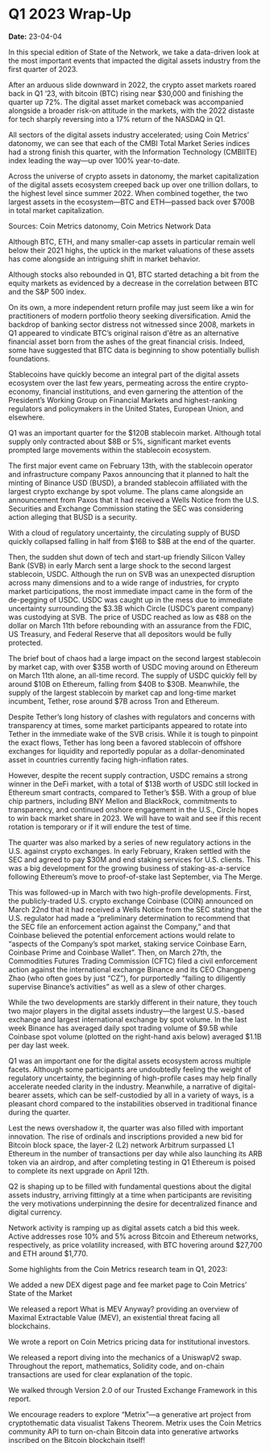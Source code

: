 # Q1 2023 Wrap-Up

**Date:** 23-04-04

In this special edition of State of the Network, we take a data-driven look at the most important events that impacted the digital assets industry from the first quarter of 2023.

After an arduous slide downward in 2022, the crypto asset markets roared back in Q1 ‘23, with bitcoin (BTC) rising near $30,000 and finishing the quarter up 72%. The digital asset market comeback was accompanied alongside a broader risk-on attitude in the markets, with the 2022 distaste for tech sharply reversing into a 17% return of the NASDAQ in Q1.

All sectors of the digital assets industry accelerated; using Coin Metrics’ datonomy, we can see that each of the CMBI Total Market Series indices had a strong finish this quarter, with the Information Technology (CMBIITE) index leading the way—up over 100% year-to-date.

Across the universe of crypto assets in datonomy, the market capitalization of the digital assets ecosystem creeped back up over one trillion dollars, to the highest level since summer 2022. When combined together, the two largest assets in the ecosystem—BTC and ETH—passed back over $700B in total market capitalization.

Sources: Coin Metrics datonomy, Coin Metrics Network Data

Although BTC, ETH, and many smaller-cap assets in particular remain well below their 2021 highs, the uptick in the market valuations of these assets has come alongside an intriguing shift in market behavior.

Although stocks also rebounded in Q1, BTC started detaching a bit from the equity markets as evidenced by a decrease in the correlation between BTC and the S&P 500 index.

On its own, a more independent return profile may just seem like a win for practitioners of modern portfolio theory seeking diversification. Amid the backdrop of banking sector distress not witnessed since 2008, markets in Q1 appeared to vindicate BTC’s original raison d'être as an alternative financial asset born from the ashes of the great financial crisis. Indeed, some have suggested that BTC data is beginning to show potentially bullish foundations.

Stablecoins have quickly become an integral part of the digital assets ecosystem over the last few years, permeating across the entire crypto-economy, financial institutions, and even garnering the attention of the President’s Working Group on Financial Markets and highest-ranking regulators and policymakers in the United States, European Union, and elsewhere.

Q1 was an important quarter for the $120B stablecoin market. Although total supply only contracted about $8B or 5%, significant market events prompted large movements within the stablecoin ecosystem.

The first major event came on February 13th, with the stablecoin operator and infrastructure company Paxos announcing that it planned to halt the minting of Binance USD (BUSD), a branded stablecoin affiliated with the largest crypto exchange by spot volume. The plans came alongside an announcement from Paxos that it had received a Wells Notice from the U.S. Securities and Exchange Commission stating the SEC was considering action alleging that BUSD is a security.

With a cloud of regulatory uncertainty, the circulating supply of BUSD quickly collapsed falling in half from $16B to $8B at the end of the quarter.

Then, the sudden shut down of tech and start-up friendly Silicon Valley Bank (SVB) in early March sent a large shock to the second largest stablecoin, USDC. Although the run on SVB was an unexpected disruption across many dimensions and to a wide range of industries, for crypto market participations, the most immediate impact came in the form of the de-pegging of USDC. USDC was caught up in the mess due to immediate uncertainty surrounding the $3.3B which Circle (USDC’s parent company) was custodying at SVB. The price of USDC reached as low as ¢88 on the dollar on March 11th before rebounding with an assurance from the FDIC, US Treasury, and Federal Reserve that all depositors would be fully protected.

The brief bout of chaos had a large impact on the second largest stablecoin by market cap, with over $35B worth of USDC moving around on Ethereum on March 11th alone, an all-time record. The supply of USDC quickly fell by around $10B on Ethereum, falling from $40B to $30B. Meanwhile, the supply of the largest stablecoin by market cap and long-time market incumbent, Tether, rose around $7B across Tron and Ethereum.

Despite Tether’s long history of clashes with regulators and concerns with transparency at times, some market participants appeared to rotate into Tether in the immediate wake of the SVB crisis. While it is tough to pinpoint the exact flows, Tether has long been a favored stablecoin of offshore exchanges for liquidity and reportedly popular as a dollar-denominated asset in countries currently facing high-inflation rates.

However, despite the recent supply contraction, USDC remains a strong winner in the DeFi market, with a total of $13B worth of USDC still locked in Ethereum smart contracts, compared to Tether’s $5B. With a group of blue chip partners, including BNY Mellon and BlackRock, commitments to transparency, and continued onshore engagement in the U.S., Circle hopes to win back market share in 2023. We will have to wait and see if this recent rotation is temporary or if it will endure the test of time.

The quarter was also marked by a series of new regulatory actions in the U.S. against crypto exchanges. In early February, Kraken settled with the SEC and agreed to pay $30M and end staking services for U.S. clients. This was a big development for the growing business of staking-as-a-service following Ethereum’s move to proof-of-stake last September, via The Merge.

This was followed-up in March with two high-profile developments. First, the publicly-traded U.S. crypto exchange Coinbase (COIN) announced on March 22nd that it had received a Wells Notice from the SEC stating that the U.S. regulator had made a “preliminary determination to recommend that the SEC file an enforcement action against the Company,” and that Coinbase believed the potential enforcement actions would relate to “aspects of the Company’s spot market, staking service Coinbase Earn, Coinbase Prime and Coinbase Wallet”. Then, on March 27th, the Commodities Futures Trading Commission (CFTC) filed a civil enforcement action against the international exchange Binance and its CEO Changpeng Zhao (who often goes by just “CZ”), for purportedly “failing to diligently supervise Binance’s activities” as well as a slew of other charges.

While the two developments are starkly different in their nature, they touch two major players in the digital assets industry—the largest U.S.-based exchange and largest international exchange by spot volume. In the last week Binance has averaged daily spot trading volume of $9.5B while Coinbase spot volume (plotted on the right-hand axis below) averaged $1.1B per day last week.

Q1 was an important one for the digital assets ecosystem across multiple facets. Although some participants are undoubtedly feeling the weight of regulatory uncertainty, the beginning of high-profile cases may help finally accelerate needed clarity in the industry. Meanwhile, a narrative of digital-bearer assets, which can be self-custodied by all in a variety of ways, is a pleasant chord compared to the instabilities observed in traditional finance during the quarter.

Lest the news overshadow it, the quarter was also filled with important innovation. The rise of ordinals and inscriptions provided a new bid for Bitcoin block space, the layer-2 (L2) network Arbitrum surpassed L1 Ethereum in the number of transactions per day while also launching its ARB token via an airdrop, and after completing testing in Q1 Ethereum is poised to complete its next upgrade on April 12th.

Q2 is shaping up to be filled with fundamental questions about the digital assets industry, arriving fittingly at a time when participants are revisiting the very motivations underpinning the desire for decentralized finance and digital currency.

Network activity is ramping up as digital assets catch a bid this week. Active addresses rose 10% and 5% across Bitcoin and Ethereum networks, respectively, as price volatility increased, with BTC hovering around $27,700 and ETH around $1,770.

Some highlights from the Coin Metrics research team in Q1, 2023:

We added a new DEX digest page and fee market page to Coin Metrics’ State of the Market

We released a report What is MEV Anyway? providing an overview of Maximal Extractable Value (MEV), an existential threat facing all blockchains.

We wrote a report on Coin Metrics pricing data for institutional investors.

We released a report diving into the mechanics of a UniswapV2 swap. Throughout the report, mathematics, Solidity code, and on-chain transactions are used for clear explanation of the topic.

We walked through Version 2.0 of our Trusted Exchange Framework in this report.

We encourage readers to explore “Metrix”—a generative art project from cryptothematic data visualist Takens Theorem. Metrix uses the Coin Metrics community API to turn on-chain Bitcoin data into generative artworks inscribed on the Bitcoin blockchain itself!